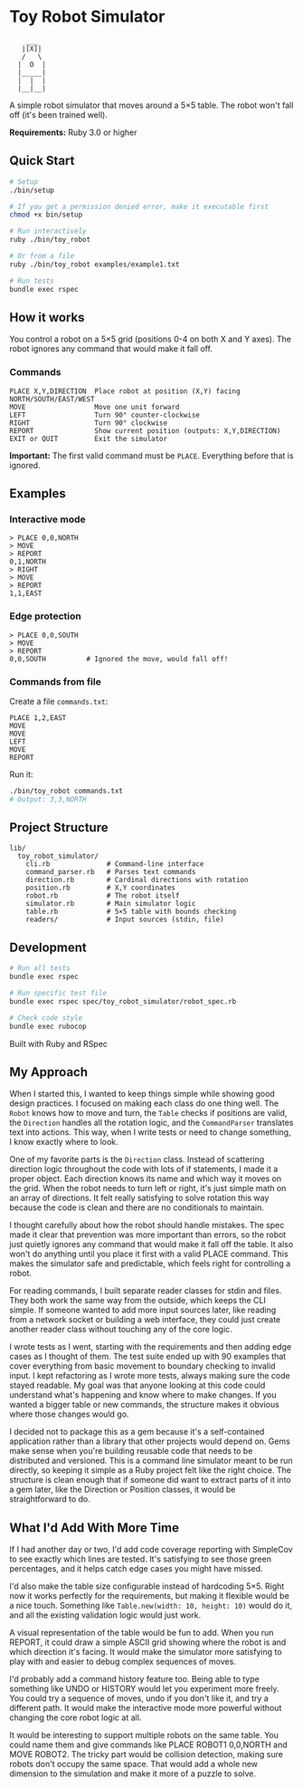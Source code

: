 # Toy Robot Simulator

```
    ___
   |[X]|
   /   \
  |  O  |
  |_____|
  |  |  |
  |__|__|
```

A simple robot simulator that moves around a 5×5 table. The robot won't fall off (it's been trained well).

**Requirements:** Ruby 3.0 or higher

## Quick Start

```bash
# Setup
./bin/setup

# If you get a permission denied error, make it executable first
chmod +x bin/setup

# Run interactively
ruby ./bin/toy_robot

# Or from a file
ruby ./bin/toy_robot examples/example1.txt

# Run tests
bundle exec rspec
```

## How it works

You control a robot on a 5×5 grid (positions 0-4 on both X and Y axes). The robot ignores any command that would make it fall off.

### Commands

```
PLACE X,Y,DIRECTION  Place robot at position (X,Y) facing NORTH/SOUTH/EAST/WEST
MOVE                 Move one unit forward
LEFT                 Turn 90° counter-clockwise
RIGHT                Turn 90° clockwise
REPORT               Show current position (outputs: X,Y,DIRECTION)
EXIT or QUIT         Exit the simulator
```

**Important:** The first valid command must be `PLACE`. Everything before that is ignored.

## Examples

### Interactive mode
```
> PLACE 0,0,NORTH
> MOVE
> REPORT
0,1,NORTH
> RIGHT
> MOVE
> REPORT
1,1,EAST
```

### Edge protection
```
> PLACE 0,0,SOUTH
> MOVE
> REPORT
0,0,SOUTH          # Ignored the move, would fall off!
```

### Commands from file
Create a file `commands.txt`:
```
PLACE 1,2,EAST
MOVE
MOVE
LEFT
MOVE
REPORT
```

Run it:
```bash
./bin/toy_robot commands.txt
# Output: 3,3,NORTH
```

## Project Structure

```
lib/
  toy_robot_simulator/
    cli.rb              # Command-line interface
    command_parser.rb   # Parses text commands
    direction.rb        # Cardinal directions with rotation
    position.rb         # X,Y coordinates
    robot.rb            # The robot itself
    simulator.rb        # Main simulator logic
    table.rb            # 5×5 table with bounds checking
    readers/            # Input sources (stdin, file)
```

## Development

```bash
# Run all tests
bundle exec rspec

# Run specific test file
bundle exec rspec spec/toy_robot_simulator/robot_spec.rb

# Check code style
bundle exec rubocop
```

Built with Ruby and RSpec

## My Approach

When I started this, I wanted to keep things simple while showing good design practices. I focused on making each class do one thing well. The `Robot` knows how to move and turn, the `Table` checks if positions are valid, the `Direction` handles all the rotation logic, and the `CommandParser` translates text into actions. This way, when I write tests or need to change something, I know exactly where to look.

One of my favorite parts is the `Direction` class. Instead of scattering direction logic throughout the code with lots of if statements, I made it a proper object. Each direction knows its name and which way it moves on the grid. When the robot needs to turn left or right, it's just simple math on an array of directions. It felt really satisfying to solve rotation this way because the code is clean and there are no conditionals to maintain.

I thought carefully about how the robot should handle mistakes. The spec made it clear that prevention was more important than errors, so the robot just quietly ignores any command that would make it fall off the table. It also won't do anything until you place it first with a valid PLACE command. This makes the simulator safe and predictable, which feels right for controlling a robot.

For reading commands, I built separate reader classes for stdin and files. They both work the same way from the outside, which keeps the CLI simple. If someone wanted to add more input sources later, like reading from a network socket or building a web interface, they could just create another reader class without touching any of the core logic.

I wrote tests as I went, starting with the requirements and then adding edge cases as I thought of them. The test suite ended up with 90 examples that cover everything from basic movement to boundary checking to invalid input. I kept refactoring as I wrote more tests, always making sure the code stayed readable. My goal was that anyone looking at this code could understand what's happening and know where to make changes. If you wanted a bigger table or new commands, the structure makes it obvious where those changes would go.

I decided not to package this as a gem because it's a self-contained application rather than a library that other projects would depend on. Gems make sense when you're building reusable code that needs to be distributed and versioned. This is a command line simulator meant to be run directly, so keeping it simple as a Ruby project felt like the right choice. The structure is clean enough that if someone did want to extract parts of it into a gem later, like the Direction or Position classes, it would be straightforward to do.

## What I'd Add With More Time

If I had another day or two, I'd add code coverage reporting with SimpleCov to see exactly which lines are tested. It's satisfying to see those green percentages, and it helps catch edge cases you might have missed.

I'd also make the table size configurable instead of hardcoding 5×5. Right now it works perfectly for the requirements, but making it flexible would be a nice touch. Something like `Table.new(width: 10, height: 10)` would do it, and all the existing validation logic would just work.

A visual representation of the table would be fun to add. When you run REPORT, it could draw a simple ASCII grid showing where the robot is and which direction it's facing. It would make the simulator more satisfying to play with and easier to debug complex sequences of moves.

I'd probably add a command history feature too. Being able to type something like UNDO or HISTORY would let you experiment more freely. You could try a sequence of moves, undo if you don't like it, and try a different path. It would make the interactive mode more powerful without changing the core robot logic at all.

It would be interesting to support multiple robots on the same table. You could name them and give commands like PLACE ROBOT1 0,0,NORTH and MOVE ROBOT2. The tricky part would be collision detection, making sure robots don't occupy the same space. That would add a whole new dimension to the simulation and make it more of a puzzle to solve.
